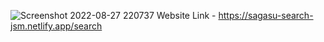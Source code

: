 ![Screenshot 2022-08-27 220737](https://user-images.githubusercontent.com/105433273/187041765-86fcfb43-5a25-4fdf-bdf0-ab7e26dbbbdc.png)
Website Link - https://sagasu-search-jsm.netlify.app/search
